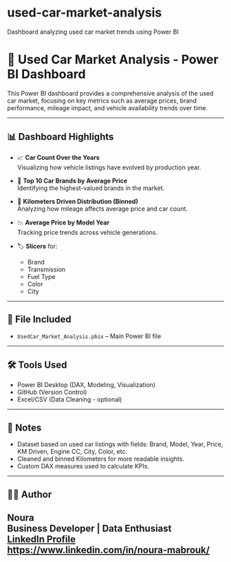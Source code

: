 # used-car-market-analysis
Dashboard analyzing used car market trends using Power BI 
# 🚗 Used Car Market Analysis - Power BI Dashboard

This Power BI dashboard provides a comprehensive analysis of the used car market, focusing on key metrics such as average prices, brand performance, mileage impact, and vehicle availability trends over time.

---

## 📊 Dashboard Highlights

- 📈 **Car Count Over the Years**  
  Visualizing how vehicle listings have evolved by production year.

- 💸 **Top 10 Car Brands by Average Price**  
  Identifying the highest-valued brands in the market.

- 📍 **Kilometers Driven Distribution (Binned)**  
  Analyzing how mileage affects average price and car count.

- 📉 **Average Price by Model Year**  
  Tracking price trends across vehicle generations.

- 🏷️ **Slicers** for:
  - Brand
  - Transmission
  - Fuel Type
  - Color
  - City

---

## 📁 File Included

- `UsedCar_Market_Analysis.pbix` – Main Power BI file

---

## 🛠️ Tools Used

- Power BI Desktop (DAX, Modeling, Visualization)
- GitHub (Version Control)
- Excel/CSV (Data Cleaning - optional)

---

## 📌 Notes

- Dataset based on used car listings with fields: Brand, Model, Year, Price, KM Driven, Engine CC, City, Color, etc.
- Cleaned and binned Kilometers for more readable insights.
- Custom DAX measures used to calculate KPIs.

---

## 👩‍💻 Author

**Noura**  
Business Developer | Data Enthusiast  
[LinkedIn Profile](#) https://www.linkedin.com/in/noura-mabrouk/
---


